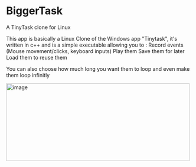 # BiggerTask
A TinyTask clone for Linux

This app is basically a Linux Clone of the Windows app "Tinytask", it's written in c++ and is a simple executable allowing you to :
Record events (Mouse movement/clicks, keyboard inputs)
Play them
Save them for later
Load them to reuse them

You can also choose how much long you want them to loop and even make them loop infinitly

<img width="497" height="210" alt="image" src="https://github.com/user-attachments/assets/41756bde-6709-44d8-b70a-8a370f2236e6" />
